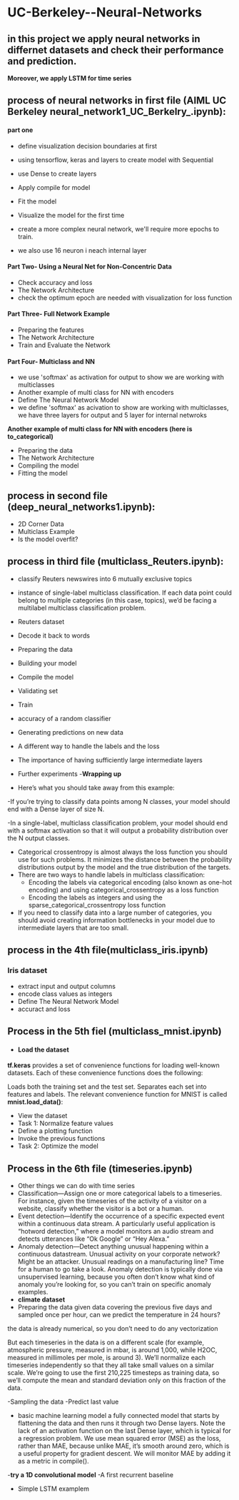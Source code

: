 # UC-Berkeley--Neural-Networks

## in this project we apply neural networks in differnet datasets and check their performance and prediction. 
**Moreover, we apply LSTM for time series**

## process of neural networks in **first file (AIML UC Berkeley neural_network1_UC_Berkelry_.ipynb):**

#### **part one**

- define visualization decision boundaries at first


- using tensorflow, keras and layers to create model with Sequential

- use Dense to create layers

- Apply compile for model

- Fit the model
- Visualize the model for the first time
- create a more complex neural network, we'll require more epochs to train.
- we also use 16 neuron i neach internal layer

#### **Part Two- Using a Neural Net for Non-Concentric Data**
- Check accuracy and loss
- The Network Architecture
- check the optimum epoch are needed with visualization for loss function

#### **Part Three- Full Network Example**
- Preparing the features
- The Network Architecture
- Train and Evaluate the Network

#### **Part Four- Multiclass and NN**
- we use 'softmax' as activation for output to show we are working with multiclasses
- Another example of multi class for NN with encoders
- Define The Neural Network Model
- we define 'softmax' as acivation to show are working with multiclasses, we have three layers for output and 5 layer for internal netwroks

 **Another example of multi class for NN with encoders (here is to_categorical)**
- Preparing the data
- The Network Architecture
- Compiling the model
- Fitting the model

## **process in second file (deep_neural_networks1.ipynb):**
- 2D Corner Data
- Multiclass Example
- Is the model overfit?

## **process in third file (multiclass_Reuters.ipynb):**
- classify Reuters newswires into 6 mutually exclusive topics
- instance of single-label multiclass classification. If each data point could belong to multiple categories (in this case, topics), we’d be facing a multilabel multiclass classification problem.

- Reuters dataset
- Decode it back to words
- Preparing the data
- Building your model
- Compile the model
- Validating set
- Train
- accuracy of a random classifier
- Generating predictions on new data
- A different way to handle the labels and the loss
- The importance of having sufficiently large intermediate layers
- Further experiments
-**Wrapping up**
 - Here’s what you should take away from this example:

-If you’re trying to classify data points among N classes, your model should end with a Dense layer of size N.

-In a single-label, multiclass classification problem, your model should end with a softmax activation so that it will output a probability distribution over the N output classes.

- Categorical crossentropy is almost always the loss function you should use for such problems. It minimizes the distance between the probability distributions output by the model and the true distribution of the targets.
- There are two ways to handle labels in multiclass classification:
  - Encoding the labels via categorical encoding (also known as one-hot encoding) and using categorical_crossentropy as a loss function
  - Encoding the labels as integers and using the sparse_categorical_crossentropy loss function
- If you need to classify data into a large number of categories, you should avoid creating information bottlenecks in your model due to intermediate layers that are too small.


## **process in the 4th file(multiclass_iris.ipynb)**
### Iris dataset
- extract input and output columns
- encode class values as integers
- Define The Neural Network Model
- accuract and loss

 ## **Process in the 5th fiel (multiclass_mnist.ipynb)**
 
- #### Load the dataset
**tf.keras** provides a set of convenience functions for loading well-known datasets. Each of these convenience functions does the following:

Loads both the training set and the test set.
Separates each set into features and labels.
The relevant convenience function for MNIST is called **mnist.load_data()**:
- View the dataset
- Task 1: Normalize feature values
- Define a plotting function
- Invoke the previous functions
- Task 2: Optimize the model

## **Process in the 6th file (timeseries.ipynb)**

- Other things we can do with time series
- Classification—Assign one or more categorical labels to a timeseries. For instance, given the timeseries of the activity of a visitor on a website, classify whether the visitor is a bot or a human.
- Event detection—Identify the occurrence of a specific expected event within a continuous data stream. A particularly useful application is “hotword detection,” where a model monitors an audio stream and detects utterances like “Ok Google” or “Hey Alexa.”
- Anomaly detection—Detect anything unusual happening within a continuous datastream. Unusual activity on your corporate network? Might be an attacker. Unusual readings on a manufacturing line? Time for a human to go take a look. Anomaly detection is typically done via unsupervised learning, because you often don’t know what kind of anomaly you’re looking for, so you can’t train on specific anomaly examples.
- **climate dataset**
- Preparing the data
given data covering the previous five days and sampled once per hour, can we predict the temperature in 24 hours?

the data is already numerical, so you don’t need to do any vectorization

But each timeseries in the data is on a different scale (for example, atmospheric pressure, measured in mbar, is around 1,000, while H2OC, measured in millimoles per mole, is around 3). We’ll normalize each timeseries independently so that they all take small values on a similar scale. We’re going to use the first 210,225 timesteps as training data, so we’ll compute the mean and standard deviation only on this fraction of the data.

-Sampling the data
-Predict last value
- basic machine learning model
a fully connected model that starts by flattening the data and then runs it through two Dense layers.
Note the lack of an activation function on the last Dense layer, which is typical for a regression problem.
We use mean squared error (MSE) as the loss, rather than MAE, because unlike MAE, it’s smooth around zero, which is a useful property for gradient descent. We will monitor MAE by adding it as a metric in compile().

-**try a 1D convolutional model**
 -A first recurrent baseline
- Simple LSTM examplem


